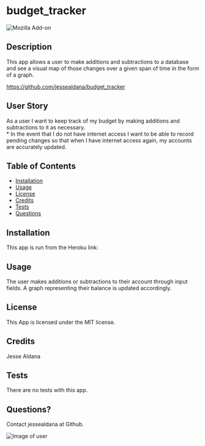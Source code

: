 # budget_tracker

  ![Mozilla Add-on](https://img.shields.io/amo/v/blue?color=blue&label=Budget%20Tracker&logoColor=white)
  
 ## Description

  This app allows a user to make additions and subtractions to a database and see a visual map of those changes over a given span of time in the form of a graph.

  https://github.com/jessealdana/budget_tracker

 ## User Story

  As a user I want to keep track of my budget by making additions and subtractions to it as necessary.  
    * In the event that I do not have internet access I want to be able to record pending changes so that when I have internet access again, my accounts are accurately updated.

 
 ## Table of Contents
  * [Installation](#Installation)
  * [Usage](#Usage)
  * [License](#license)
  * [Credits](#credits)
  * [Tests](#tests)
  * [Questions](#questions)
  
 ## Installation

 This app is run from the Heroku link: 



 ## Usage

 The user makes additions or subtractions to their account through input fields.  A graph representing their balance is updated accordingly.

 ## License
 
 This App is licensed under the MIT license.

 ## Credits
 
 Jesse Aldana

 ## Tests
 
 There are no tests with this app.

 ## Questions?
 
 Contact jessealdana at Github.
 
 ![Image of user](https://avatars0.githubusercontent.com/u/61436744?v=4)